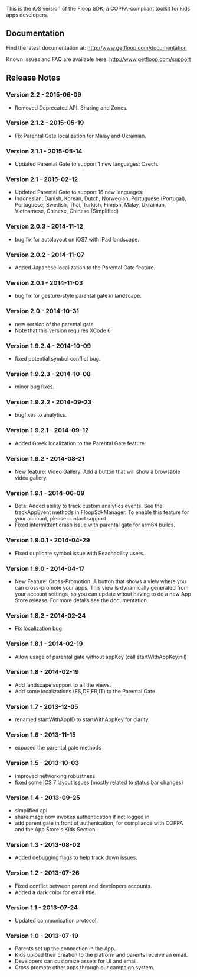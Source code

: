 
This is the iOS version of the Floop SDK, a COPPA-compliant toolkit for kids apps developers.

## Documentation

Find the latest documentation at:
http://www.getfloop.com/documentation

Known issues and FAQ are available here:
http://www.getfloop.com/support

## Release Notes

### Version 2.2 - 2015-06-09
- Removed Deprecated API: Sharing and Zones.

### Version 2.1.2 - 2015-05-19 
- Fix Parental Gate localization for Malay and Ukrainian.

### Version 2.1.1 - 2015-05-14 
- Updated Parental Gate to support 1 new languages: Czech.

### Version 2.1 - 2015-02-12 
- Updated Parental Gate to support 16 new languages:
 - Indonesian, Danish, Korean, Dutch, Norwegian, Portuguese (Portugal), Portuguese, Swedish, Thai, Turkish, Finnish, Malay, Ukrainian, Vietnamese, Chinese, Chinese (Simplified)

### Version 2.0.3 - 2014-11-12
- bug fix for autolayout on iOS7 with iPad landscape.

### Version 2.0.2 - 2014-11-07
- Added Japanese localization to the Parental Gate feature.

### Version 2.0.1 - 2014-11-03
- bug fix for gesture-style parental gate in landscape.

### Version 2.0 - 2014-10-31
- new version of the parental gate
- Note that this version requires XCode 6.

### Version 1.9.2.4 - 2014-10-09
- fixed potential symbol conflict bug.

### Version 1.9.2.3 - 2014-10-08
- minor bug fixes.

### Version 1.9.2.2 - 2014-09-23
- bugfixes to analytics.

### Version 1.9.2.1 - 2014-09-12
- Added Greek localization to the Parental Gate feature.

### Version 1.9.2 - 2014-08-21
- New feature: Video Gallery. Add a button that will show a browsable video gallery.

### Version 1.9.1 - 2014-06-09
- Beta: Added ability to track custom analytics events. See the trackAppEvent methods in FloopSdkManager. To enable this feature for your account, please contact support.
- Fixed intermittent crash issue with parental gate for arm64 builds.

### Version 1.9.0.1 - 2014-04-29
- Fixed duplicate symbol issue with Reachability users.

### Version 1.9.0 - 2014-04-17
- New Feature: Cross-Promotion. A button that shows a view where you can cross-promote your apps.
This view is dynamically generated from your account settings, so you can update witout having to do a new App Store release.
For more details see the documentation.

### Version 1.8.2 - 2014-02-24
- Fix localization bug

### Version 1.8.1 - 2014-02-19
- Allow usage of parental gate without appKey (call startWithAppKey:nil)

### Version 1.8 - 2014-02-19
- Add landscape support to all the views.
- Add some localizations (ES,DE,FR,IT) to the Parental Gate.

### Version 1.7 - 2013-12-05
- renamed startWithAppID to startWithAppKey for clarity.

### Version 1.6 - 2013-11-15
- exposed the parental gate methods

### Version 1.5 - 2013-10-03
- improved networking robustness
- fixed some iOS 7 layout issues (mostly related to status bar changes)

### Version 1.4 - 2013-09-25
- simplified api
- shareImage now invokes authentication if not logged in
- add parent gate in front of authenication, for compliance with COPPA and the App Store's Kids Section

### Version 1.3 - 2013-08-02
- Added debugging flags to help track down issues.

### Version 1.2 - 2013-07-26
- Fixed conflict between parent and developers accounts.
- Added a dark color for email title.

### Version 1.1 - 2013-07-24
- Updated communication protocol.

### Version 1.0 - 2013-07-19
- Parents set up the connection in the App.
- Kids upload their creation to the platform and parents receive an email.
- Developers can customize assets for UI and email.
- Cross promote other apps through our campaign system.
